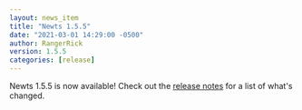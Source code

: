 ```yaml
---
layout: news_item
title: "Newts 1.5.5"
date: "2021-03-01 14:29:00 -0500"
author: RangerRick
version: 1.5.5
categories: [release]
---
```


Newts 1.5.5 is now available! Check out the [release notes](https://github.com/OpenNMS/newts/blob/1.5.5/NEWS.rst) for a list of what's changed.

